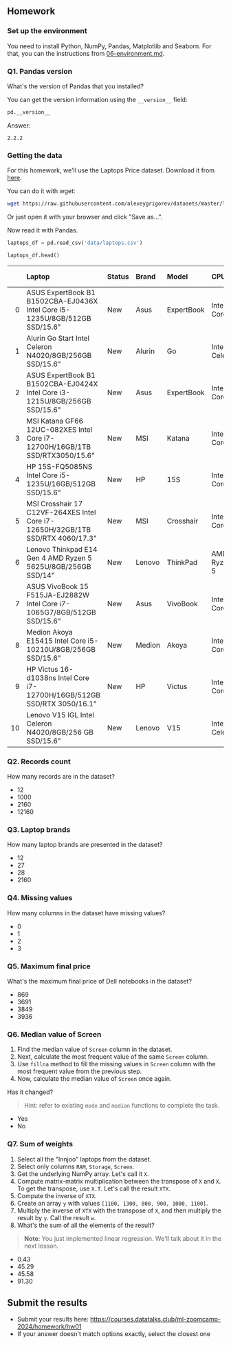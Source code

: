 ## Homework

### Set up the environment

You need to install Python, NumPy, Pandas, Matplotlib and Seaborn. For that, you can the instructions from
[06-environment.md](../../../01-intro/06-environment.md).

### Q1. Pandas version

What's the version of Pandas that you installed?

You can get the version information using the `__version__` field:

```python
pd.__version__
```

Answer:
```
2.2.2
```

### Getting the data 

For this homework, we'll use the Laptops Price dataset. Download it from 
[here](https://raw.githubusercontent.com/alexeygrigorev/datasets/master/laptops.csv).

You can do it with wget:

```bash
wget https://raw.githubusercontent.com/alexeygrigorev/datasets/master/laptops.csv
```

Or just open it with your browser and click "Save as...".

Now read it with Pandas.

```python
laptops_df = pd.read_csv('data/laptops.csv')
```
```python
laptops_df.head()
```

|      | Laptop                                                                                                                            | Status      | Brand            | Model          | CPU                   |   RAM |   Storage | Storage type   | GPU                |   Screen | Touch   |   Final Price |
|-----:|:----------------------------------------------------------------------------------------------------------------------------------|:------------|:-----------------|:---------------|:----------------------|------:|----------:|:---------------|:-------------------|---------:|:--------|--------------:|
|    0 | ASUS ExpertBook B1 B1502CBA-EJ0436X Intel Core i5-1235U/8GB/512GB SSD/15.6"                                                       | New         | Asus             | ExpertBook     | Intel Core i5         |     8 |       512 | SSD            | nan                |    15.6  | No      |       1009    |
|    1 | Alurin Go Start Intel Celeron N4020/8GB/256GB SSD/15.6"                                                                           | New         | Alurin           | Go             | Intel Celeron         |     8 |       256 | SSD            | nan                |    15.6  | No      |        299    |
|    2 | ASUS ExpertBook B1 B1502CBA-EJ0424X Intel Core i3-1215U/8GB/256GB SSD/15.6"                                                       | New         | Asus             | ExpertBook     | Intel Core i3         |     8 |       256 | SSD            | nan                |    15.6  | No      |        789    |
|    3 | MSI Katana GF66 12UC-082XES Intel Core i7-12700H/16GB/1TB SSD/RTX3050/15.6"                                                       | New         | MSI              | Katana         | Intel Core i7         |    16 |      1000 | SSD            | RTX 3050           |    15.6  | No      |       1199    |
|    4 | HP 15S-FQ5085NS Intel Core i5-1235U/16GB/512GB SSD/15.6"                                                                          | New         | HP               | 15S            | Intel Core i5         |    16 |       512 | SSD            | nan                |    15.6  | No      |        669.01 |
|    5 | MSI Crosshair 17 C12VF-264XES Intel Core i7-12650H/32GB/1TB SSD/RTX 4060/17.3"                                                    | New         | MSI              | Crosshair      | Intel Core i7         |    32 |      1000 | SSD            | RTX 4060           |    17.3  | No      |       1699    |
|    6 | Lenovo Thinkpad E14 Gen 4 AMD Ryzen 5 5625U/8GB/256GB SSD/14"                                                                     | New         | Lenovo           | ThinkPad       | AMD Ryzen 5           |     8 |       256 | SSD            | nan                |    14    | No      |        909    |
|    7 | ASUS VivoBook 15 F515JA-EJ2882W Intel Core i7-1065G7/8GB/512GB SSD/15.6"                                                          | New         | Asus             | VivoBook       | Intel Core i7         |     8 |       512 | SSD            | nan                |    15.6  | No      |        809.01 |
|    8 | Medion Akoya E15415 Intel Core i5-10210U/8GB/256GB SSD/15.6"                                                                      | New         | Medion           | Akoya          | Intel Core i5         |     8 |       256 | SSD            | nan                |    15.6  | No      |        519    |
|    9 | HP Victus 16-d1038ns Intel Core i7-12700H/16GB/512GB SSD/RTX 3050/16.1"                                                           | New         | HP               | Victus         | Intel Core i7         |    16 |       512 | SSD            | RTX 3050           |    16.1  | No      |       1149    |
|   10 | Lenovo V15 IGL Intel Celeron N4020/8GB/256 GB SSD/15.6"                                                                           | New         | Lenovo           | V15            | Intel Celeron         |     8 |       256 | SSD            | nan                |    15.6  | No      |        349    |

### Q2. Records count

How many records are in the dataset?

- 12
- 1000
- 2160
- 12160

### Q3. Laptop brands

How many laptop brands are presented in the dataset?

- 12
- 27
- 28
- 2160

### Q4. Missing values

How many columns in the dataset have missing values?

- 0
- 1
- 2
- 3

### Q5. Maximum final price

What's the maximum final price of Dell notebooks in the dataset?

- 869
- 3691
- 3849
- 3936

### Q6. Median value of Screen

1. Find the median value of `Screen` column in the dataset.
2. Next, calculate the most frequent value of the same `Screen` column.
3. Use `fillna` method to fill the missing values in `Screen` column with the most frequent value from the previous step.
4. Now, calculate the median value of `Screen` once again.

Has it changed?

> Hint: refer to existing `mode` and `median` functions to complete the task.

- Yes
- No

### Q7. Sum of weights

1. Select all the "Innjoo" laptops from the dataset.
2. Select only columns `RAM`, `Storage`, `Screen`.
3. Get the underlying NumPy array. Let's call it `X`.
4. Compute matrix-matrix multiplication between the transpose of `X` and `X`. To get the transpose, use `X.T`. Let's call the result `XTX`.
5. Compute the inverse of `XTX`.
6. Create an array `y` with values `[1100, 1300, 800, 900, 1000, 1100]`.
7. Multiply the inverse of `XTX` with the transpose of `X`, and then multiply the result by `y`. Call the result `w`.
8. What's the sum of all the elements of the result?

> **Note**: You just implemented linear regression. We'll talk about it in the next lesson.

- 0.43
- 45.29
- 45.58
- 91.30


## Submit the results

* Submit your results here: https://courses.datatalks.club/ml-zoomcamp-2024/homework/hw01
* If your answer doesn't match options exactly, select the closest one
